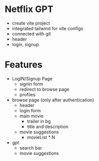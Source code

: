 # Netflix GPT

- create vite project
- integrated tailwind for vite configs
- connected with git
- header
- login, signup

# Features
- LogIN/Signup Page
   - signin form 
   - redirect to browse page
   - profiles
- browse page  (only after authentication)
    - header
    - login form
    - main movie 
       - trailer in bg
       - title and description
    - movie suggestions
       - movieList * N
- gpt
    - search bar
    - movie suggestions